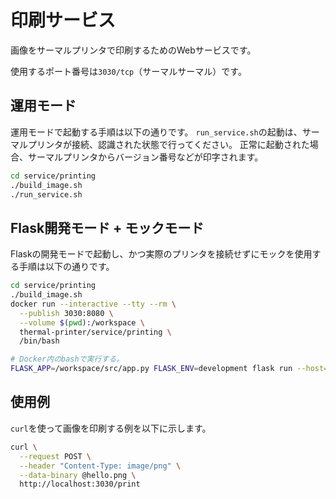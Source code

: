 # 印刷サービス

画像をサーマルプリンタで印刷するためのWebサービスです。

使用するポート番号は`3030/tcp`（サーマルサーマル）です。

## 運用モード

運用モードで起動する手順は以下の通りです。
`run_service.sh`の起動は、サーマルプリンタが接続、認識された状態で行ってください。
正常に起動された場合、サーマルプリンタからバージョン番号などが印字されます。

```sh
cd service/printing
./build_image.sh
./run_service.sh
```

## Flask開発モード + モックモード

Flaskの開発モードで起動し、かつ実際のプリンタを接続せずにモックを使用する手順は以下の通りです。

```sh
cd service/printing
./build_image.sh
docker run --interactive --tty --rm \
  --publish 3030:8080 \
  --volume $(pwd):/workspace \
  thermal-printer/service/printing \
  /bin/bash

# Docker内のbashで実行する。
FLASK_APP=/workspace/src/app.py FLASK_ENV=development flask run --host=0.0.0.0 --port=8080
```

## 使用例

`curl`を使って画像を印刷する例を以下に示します。

```sh
curl \
  --request POST \
  --header "Content-Type: image/png" \
  --data-binary @hello.png \
  http://localhost:3030/print
```
